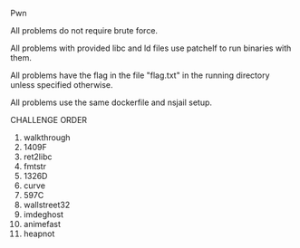 Pwn

All problems do not require brute force.  

All problems with provided libc and ld files use patchelf to run binaries with them.  

All problems have the flag in the file "flag.txt" in the running directory unless specified otherwise.

All problems use the same dockerfile and nsjail setup.

CHALLENGE ORDER  
1. walkthrough  
2. 1409F  
3. ret2libc  
4. fmtstr  
5. 1326D  
6. curve  
7. 597C   
8. wallstreet32
9. imdeghost    
10. animefast
11. heapnot  
